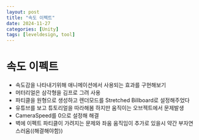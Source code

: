 ```yaml
---
layout: post
title: "속도 이펙트"
date: 2024-11-27
categories: [Unity]
tags: [leveldesign, tool]
---
```


# 속도 이펙트
 - 속도감을 나타내기위해 애니메이션에서 사용되는 효과를 구현해보기
 - 머터리얼은 삼각형을 김프로 그려 사용
 - 파티클을 원형으로 생성하고 렌더모드를 Stretched Billboard로 설정해주었다
 - 유튜브를 보고 튜토리얼을 따라해봄 하지만 움직이는 오브젝트에서 문제발생
 - CameraSpeed를 0으로 설정해 해결
 - 벽에 이펙트 파티클이 가려지는 문제와 좌움 움직임이 추가로 있을시 약간 부자연 스러움((해결해야함))
